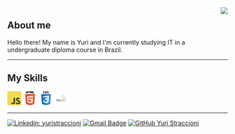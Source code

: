 <img align='right' src="https://github-readme-stats.vercel.app/api?username=yuristraccioni&show_icons=true&title_color=783c00&text_color=af552e&icon_color=783c00&bg_color=f8efd4&cache_seconds=2300">


## About me

Hello there! My name is Yuri and I'm currently studying IT in a undergraduate diploma course in Brazil.

----

##  My Skills

<code><img height="32" src="https://raw.githubusercontent.com/github/explore/80688e429a7d4ef2fca1e82350fe8e3517d3494d/topics/javascript/javascript.png" alt="Javascript"/></code>
<code><img height="32" src="https://raw.githubusercontent.com/github/explore/80688e429a7d4ef2fca1e82350fe8e3517d3494d/topics/html/html.png" alt="HTML5"/></code>
<code><img height="32" src="https://raw.githubusercontent.com/github/explore/80688e429a7d4ef2fca1e82350fe8e3517d3494d/topics/css/css.png" alt="CSS"/></code>
<code><img height="32" src="https://raw.githubusercontent.com/github/explore/80688e429a7d4ef2fca1e82350fe8e3517d3494d/topics/mysql/mysql.png" alt="MySQL"/></code>

----

[![Linkedin: yuristraccioni](https://img.shields.io/badge/-yuristraccioni-blue?style=flat-square&logo=Linkedin&logoColor=white&link=https://www.linkedin.com/in/yuristraccioni/)](https://www.linkedin.com/in/yuristraccioni/)
[![Gmail Badge](https://img.shields.io/badge/-Gmail-FF0000?style=flat-square&labelColor=FF0000&logo=gmail&logoColor=white&link=mailto:yuristraccioni@gmail.com)](mailto:yuristraccioni@gmail.com)
[![GitHub Yuri Straccioni]( https://img.shields.io/github/followers/yuristraccioni?label=follow&style=social)](https://github.com/yuristraccioni)
